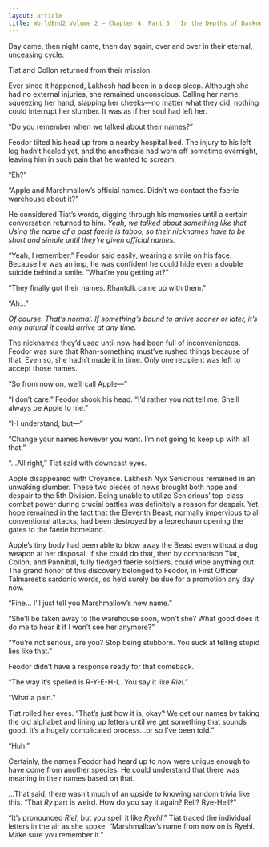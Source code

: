```yaml
---
layout: article
title: WorldEnd2 Volume 2 – Chapter 4, Part 5 | In the Depths of Darkness
---
```



Day came, then night came, then day again, over and over in their eternal, unceasing cycle.

Tiat and Collon returned from their mission.

Ever since it happened, Lakhesh had been in a deep sleep. Although she had no external injuries, she remained unconscious. Calling her name, squeezing her hand, slapping her cheeks—no matter what they did, nothing could interrupt her slumber. It was as if her soul had left her.

“Do you remember when we talked about their names?”

Feodor tilted his head up from a nearby hospital bed. The injury to his left leg hadn’t healed yet, and the anesthesia had worn off sometime overnight, leaving him in such pain that he wanted to scream.

“Eh?”

“Apple and Marshmallow’s official names. Didn’t we contact the faerie warehouse about it?”

He considered Tiat’s words, digging through his memories until a certain conversation returned to him.<em> Yeah, we talked about something like that. Using the name of a past faerie is taboo, so their nicknames have to be short and simple until they’re given official names.</em>

“Yeah, I remember,” Feodor said easily, wearing a smile on his face. Because he was an imp, he was confident he could hide even a double suicide behind a smile. “What’re you getting at?”

“They finally got their names. Rhantolk came up with them.”

“Ah…”

<em>Of course. That’s normal. If something’s bound to arrive sooner or later, it’s only natural it could arrive at any time.</em>

The nicknames they’d used until now had been full of inconveniences. Feodor was sure that Rhan-something must’ve rushed things because of that. Even so, she hadn’t made it in time. Only one recipient was left to accept those names.

“So from now on, we’ll call Apple—”

“I don’t care.” Feodor shook his head. “I’d rather you not tell me. She’ll always be Apple to me.”

“I-I understand, but—”

“Change your names however you want. I’m not going to keep up with all that.”

“…All right,” Tiat said with downcast eyes.

Apple disappeared with Croyance. Lakhesh Nyx Seniorious remained in an unwaking slumber. These two pieces of news brought both hope and despair to the 5th Division. Being unable to utilize Seniorious’ top-class combat power during crucial battles was definitely a reason for despair. Yet, hope remained in the fact that the Eleventh Beast, normally impervious to all conventional attacks, had been destroyed by a leprechaun opening the gates to the faerie homeland.

Apple’s tiny body had been able to blow away the Beast even without a dug weapon at her disposal. If she could do that, then by comparison Tiat, Collon, and Pannibal, fully fledged faerie soldiers, could wipe anything out. The grand honor of this discovery belonged to Feodor, in First Officer Talmareet’s sardonic words, so he’d surely be due for a promotion any day now.

“Fine… I’ll just tell you Marshmallow’s new name.”

“She’ll be taken away to the warehouse soon, won’t she? What good does it do me to hear it if I won’t see her anymore?”

“You’re not serious, are you? Stop being stubborn. You suck at telling stupid lies like that.”

Feodor didn’t have a response ready for that comeback.

“The way it’s spelled is R-Y-E-H-L. You say it like <em>Riel</em>.”

“What a pain.”

Tiat rolled her eyes. “That’s just how it is, okay? We get our names by taking the old alphabet and lining up letters until we get something that sounds good. It’s a hugely complicated process…or so I’ve been told.”

“Huh.”

Certainly, the names Feodor had heard up to now were unique enough to have come from another species. He could understand that there was meaning in their names based on that.

…That said, there wasn’t much of an upside to knowing random trivia like this. “That <em>Ry</em> part is weird. How do you say it again? Rell? Rye-Hell?”

“It’s pronounced <em>Riel</em>, but you spell it like <em>Ryehl</em>.” Tiat traced the individual letters in the air as she spoke. “Marshmallow’s name from now on is Ryehl. Make sure you remember it.”